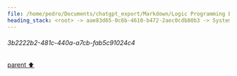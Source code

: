 ```yaml
---
file: /home/pedro/Documents/chatgpt_export/Markdown/Logic Programming Basics.md
heading_stack: <root> -> aae83d65-0c6b-4610-b472-2aec0cdb80b3 -> System -> cd5f65ce-2de1-48c1-aa94-c4163a6f79bd -> System -> aaa22cbb-606f-41d0-b4ae-e591f21bb854 -> User -> e29cce05-dbd4-4728-8c1b-c03f43a7b92e -> Assistant -> Core Components -> How It Works -> Execution Flow: -> aaa2ae6d-a9b8-41f7-87e8-a93920624bd0 -> User -> a699099e-00cf-49be-8eb0-38733c577fa0 -> Assistant -> ac90bca6-5a7a-4d60-9a92-0a011029e761 -> Tool -> 380dfda5-d15a-451f-8e90-19b93624240d -> Assistant -> aaa2c7ad-b00f-44e2-9de9-6d855dc585f8 -> User -> 7ef98a9f-1f7c-4b2d-92df-6e588b7a0d9f -> Assistant -> 437c6506-4d99-402e-8217-957b6ba049be -> Assistant -> 5396381e-bdc1-40fd-96d1-064bd4af05fc -> Tool -> e4917662-5c51-4664-a4a7-54ac891ba2d3 -> Assistant -> aaa2d531-9e41-4df6-8dfb-12e26fdc8d3b -> User -> 20adabdc-0aee-4aa7-a720-66e6ba58c74f -> Assistant -> 20cb1851-f662-44da-a982-b5b70224b48e -> Tool -> 5ae2b14b-1e8c-4997-b848-7388aa67bb7d -> Assistant -> 98a87f1c-68f6-47ab-8847-f0de73e9c18f -> Assistant -> 415128a4-5315-4e3c-a0b6-53d3d0ff0b55 -> Tool -> 8e28fba1-33b2-4a14-822a-8bcbdb36f950 -> Assistant -> c2b28286-2022-4e48-ae70-b3ee7772a412 -> Assistant -> c0e2fd53-8bf3-4a81-9798-60813d1fb35d -> Tool -> 75b59472-01c4-4609-9c23-adf46b94ee20 -> Assistant -> aaa28e27-eec9-4e3b-bea2-16209cbbe981 -> User -> d85ea3ca-e7ad-4983-87e5-9131b320632c -> Assistant -> 4387b907-3543-4cc1-8932-5827e1ed4548 -> Tool -> 87974b34-bfd1-461c-91da-db0c235a6011 -> Assistant -> 4a80489f-5cf9-4e33-9820-560c57ffaa7b -> Tool -> b53bd1da-5595-4400-9c7c-fea014467ce0 -> Assistant -> 75145a5d-45d1-404c-9055-95ca5ca8a19f -> Tool -> 775df44d-88fc-4a87-a458-e2fb60293808 -> Assistant -> aaa2112f-6819-405b-bca8-80faac22d7ae -> User -> b3a624c3-4903-4c17-8937-15369c9a06f7 -> Assistant -> 6664eb49-41a4-4683-a040-34e5fd2d7cd6 -> Assistant -> be4c4e03-4cf0-4557-82bd-2cfefea8a66f -> Tool -> de8a5262-1347-4947-a674-b7c5f38446dc -> Assistant -> 5a0126a4-4e78-49eb-9836-fffd6ec3a2b9 -> Assistant -> 90031814-763b-4835-9d8b-6fed2680443f -> Tool -> d8e8385b-1a56-4021-8463-4c80b9651683 -> Assistant -> 70b1a9c5-7ef9-4f8d-8c03-a76c8342041e -> Assistant -> 268fa94c-10b5-475e-a55b-7ea17b2b7d89 -> Tool -> e04086a7-68a8-4ed8-89cd-ca0b0e85b33b -> Assistant -> 34d28576-994d-42f6-bee8-3b2ba3dccdd9 -> Assistant -> 58a7017b-660a-4fb6-8da1-ea0c6101784c -> Tool -> dd9d53dd-ace7-438d-8315-a72bbc7aab1b -> Assistant -> aaa2e91b-0356-45b5-82ed-9b1661189436 -> User -> 3b2222b2-481c-440a-a7cb-fab5c91024c4
---
```

###### 3b2222b2-481c-440a-a7cb-fab5c91024c4
[parent ⬆️](#aaa2e91b-0356-45b5-82ed-9b1661189436)

